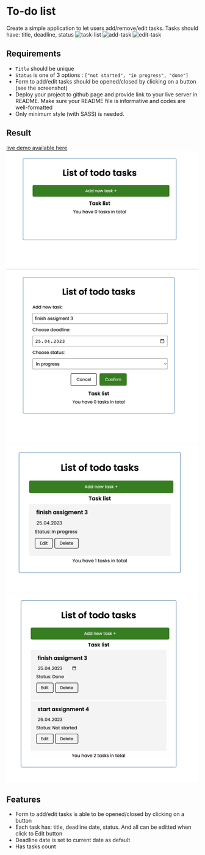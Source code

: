 # To-do list

Create a simple application to let users add/remove/edit tasks.
Tasks should have: title, deadline, status
![task-list](task_list.png)
![add-task](add_task.png)
![edit-task](edit_task.png)

## Requirements
* `Title` should be unique
* `Status` is one of 3 options : `["not started", "in progress", "done"]`
* Form to add/edit tasks should be opened/closed by clicking on a button (see the screenshot)
* Deploy your project to github page and provide link to your live server in README. Make sure your README file is informative and codes are well-formatted
* Only minimum style (with SASS) is needed.

## Result
[live demo available here](https://khanhngguyen.github.io/fs15_3-todo-app/)
![demo1](./src/styles/demo%20pictures/demo1.png)
![demo2](./src/styles/demo%20pictures/demo2.png)
![demo3](./src/styles/demo%20pictures/demo3.png)
![demo4](./src/styles/demo%20pictures/demo4.png)


## Features
- Form to add/edit tasks is able to be opened/closed by clicking on a button
- Each task has: title, deadline date, status. And all can be editted when click to Edit button
- Deadline date is set to current date as default
- Has tasks count 
